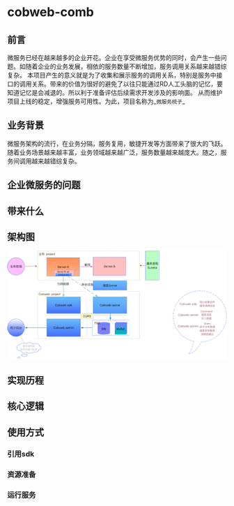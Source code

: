 # cobweb-comb

## 前言
微服务已经在越来越多的企业开花。企业在享受微服务优势的同时，会产生一些问题。如随着企业的业务发展，相依的服务数量不断增加，服务调用关系越来越错综复杂。
本项目产生的意义就是为了收集和展示服务的调用关系，特别是服务中接口的调用关系。带来的价值为很好的避免了以往只能通过RD人工头脑的记忆，要知道记忆是会减退的。所以利于准备评估后续需求开发涉及的影响面。
从而维护项目上线的稳定，增强服务可用性。为此，项目名称为_`微服务梳子`_

## 业务背景
微服务架构的流行，在业务分隔，服务复用，敏捷开发等方面带来了很大的飞跃。随着业务场景越来越丰富，业务领域越来越广泛，服务数量越来越庞大。随之，服务间调用越来越错综复杂。

## 企业微服务的问题

## 带来什么

## 架构图
![架构图](https://raw.githubusercontent.com/yaoyuanyy/MarkdownPhotos/master/img/20200116114413.png)

## 实现历程

## 核心逻辑

## 使用方式

### 引用sdk

### 资源准备 

### 运行服务

### 
